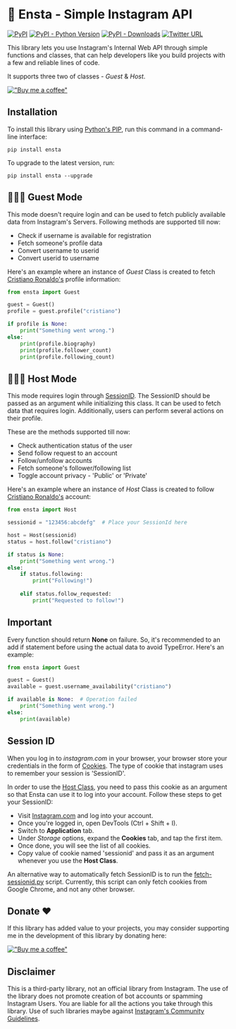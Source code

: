 # 🤖 Ensta - Simple Instagram API
[![PyPI](https://img.shields.io/pypi/v/ensta)](https://pypi.org/project/ensta)
[![PyPI - Python Version](https://img.shields.io/pypi/pyversions/ensta)]()
[![PyPI - Downloads](https://img.shields.io/pypi/dm/ensta)](https://pypi.org/project/ensta)
[![Twitter URL](https://img.shields.io/twitter/url?style=social&url=https%3A%2F%2Fgithub.com%2Fdiezo%2Fensta)](https://twitter.com/intent/tweet?text=Wow:&url=https%3A%2F%2Fgithub.com%2Fdiezo%2Fensta)

[//]: # (![Banner]&#40;&#41;)

This library lets you use Instagram's Internal Web API through simple functions and classes, that can help developers like you build projects with a few and reliable lines of code.

It supports three two of classes - *Guest* & *Host*.

[!["Buy me a coffee"](https://www.buymeacoffee.com/assets/img/custom_images/purple_img.png)](https://buymeacoffee.com/diezo)

## Installation
To install this library using [Python's PIP](https://pypi.org/project/pip/), run this command in a command-line interface:
```shell
pip install ensta
```

To upgrade to the latest version, run:
```shell
pip install ensta --upgrade
```

## 🧔🏻‍♂️ Guest Mode
This mode doesn't require login and can be used to fetch publicly available data from Instagram's Servers. Following methods are supported till now:
- Check if username is available for registration
- Fetch someone's profile data
- Convert username to userid
- Convert userid to username

Here's an example where an instance of *Guest* Class is created to fetch [Cristiano Ronaldo's](https://www.instagram.com/cristiano/) profile information:

```python
from ensta import Guest

guest = Guest()
profile = guest.profile("cristiano")

if profile is None:
    print("Something went wrong.")
else:
    print(profile.biography)
    print(profile.follower_count)
    print(profile.following_count)
```

## 🧔🏻‍♂️ Host Mode
This mode requires login through [SessionID](https://github.com/diezo/ensta#session-id). The SessionID should be passed as an argument while initializing this class. It can be used to fetch data that requires login. Additionally, users can perform several actions on their profile.

These are the methods supported till now:
- Check authentication status of the user
- Send follow request to an account
- Follow/unfollow accounts
- Fetch someone's follower/following list
- Toggle account privacy - 'Public' or 'Private'

Here's an example where an instance of *Host* Class is created to follow [Cristiano Ronaldo's](https://www.instagram.com/cristiano/) account:

```python
from ensta import Host

sessionid = "123456:abcdefg"  # Place your SessionId here

host = Host(sessionid)
status = host.follow("cristiano")

if status is None:
    print("Something went wrong.")
else:
    if status.following:
        print("Following!")
    
    elif status.follow_requested:
        print("Requested to follow!")
```

## Important
Every function should return **None** on failure. So, it's recommended to an add if statement before using the actual data to avoid TypeError. Here's an example:
```python
from ensta import Guest

guest = Guest()
available = guest.username_availability("cristiano")

if available is None:  # Operation failed
    print("Something went wrong.")
else:
    print(available)
```

## Session ID
When you log in to *instagram.com* in your browser, your browser store your credentials in the form of [Cookies](https://en.wikipedia.org/wiki/HTTP_cookie). The type of cookie that instagram uses to remember your session is 'SessionID'.

In order to use the [Host Class](https://github.com/diezo/ensta#host-mode), you need to pass this cookie as an argument so that Ensta can use it to log into your account. Follow these steps to get your SessionID:
- Visit [Instagram.com](https://instagram.com) and log into your account.
- Once you're logged in, open DevTools (Ctrl + Shift + I).
- Switch to **Application** tab.
- Under *Storage* options, expand the **Cookies** tab, and tap the first item.
- Once done, you will see the list of all cookies.
- Copy value of cookie named 'sessionid' and pass it as an argument whenever you use the **Host Class**.

An alternative way to automatically fetch SessionID is to run the [fetch-sessionid.py](https://github.com/diezo/ensta/blob/master/fetch-sessionid.py) script. Currently, this script can only fetch cookies from Google Chrome, and not any other browser.

## Donate ❤️
If this library has added value to your projects, you may consider supporting me in the development of this library by donating here:

[!["Buy me a coffee"](https://www.buymeacoffee.com/assets/img/custom_images/purple_img.png)](https://buymeacoffee.com/diezo)

## Disclaimer
This is a third-party library, not an official library from Instagram. The use of the library does not promote creation of bot accounts or spamming Instagram Users. You are liable for all the actions you take through this library. Use of such libraries maybe against [Instagram's Community Guidelines](https://help.instagram.com/477434105621119/).